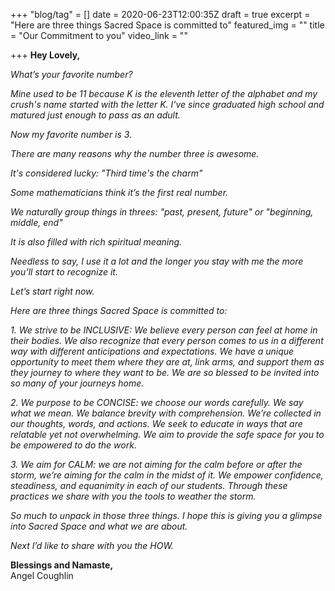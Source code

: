 +++
"blog/tag" = []
date = 2020-06-23T12:00:35Z
draft = true
excerpt = "Here are three things Sacred Space is committed to"
featured_img = ""
title = "Our Commitment to you"
video_link = ""

+++
**Hey Lovely,**

_What’s your favorite number?_

_Mine used to be 11 because K is the eleventh letter of the alphabet and my crush's name started with the letter K. I've since graduated high school and matured just enough to pass as an adult._

_Now my favorite number is 3._

_There are many reasons why the number three is awesome._

_It's considered lucky: "Third time's the charm"_

_Some mathematicians think it’s the first real number._

_We naturally group things in threes: "past, present, future" or "beginning, middle, end"_

_It is also filled with rich spiritual meaning._

_Needless to say, I use it a lot and the longer you stay with me the more you’ll start to recognize it._

_Let’s start right now._

_Here are three things Sacred Space is committed to:_

_1. We strive to be INCLUSIVE: We believe every person can feel at home in their bodies. We also recognize that every person comes to us in a different way with different anticipations and expectations. We have a unique opportunity to meet them where they are at, link arms, and support them as they journey to where they want to be. We are so blessed to be invited into so many of your journeys home._

_2. We purpose to be CONCISE: we choose our words carefully. We say what we mean. We balance brevity with comprehension. We’re collected in our thoughts, words, and actions. We seek to educate in ways that are relatable yet not overwhelming. We aim to provide the safe space for you to be empowered to do the work._

_3. We aim for CALM: we are not aiming for the calm before or after the storm, we’re aiming for the calm in the midst of it. We empower confidence, steadiness, and equanimity in each of our students. Through these practices we share with you the tools to weather the storm._

_So much to unpack in those three things. I hope this is giving you a glimpse into Sacred Space and what we are about._

_Next I’d like to share with you the HOW._

**Blessings and Namaste,**  
Angel Coughlin